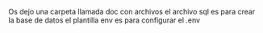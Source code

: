 Os dejo una carpeta llamada doc con archivos
el archivo sql es para crear la base de datos
el plantilla env es para configurar el .env

